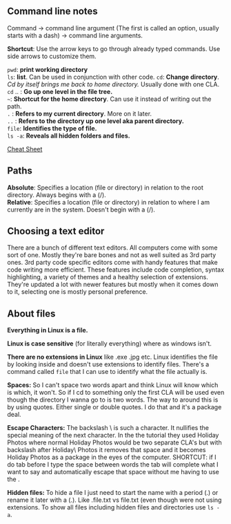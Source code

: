 
## Command line notes

Command -> command line argument (The first is called an option, usually starts with a dash) -> command line arguments.

**Shortcut**: Use the arrow keys to go through already typed commands. Use side arrows to customize them.

`pwd`: **print working directory**  
`ls`: **list**. Can be used in conjunction with other code. 
`cd`: **Change directory**. *Cd by itself brings me back to home directory.* Usually done with one CLA.  
`cd` .. : **Go up one level in the file tree.**  
`~`: **Shortcut for the home directory**. Can use it instead of writing out the path.  
`.` : **Refers to my current directory**. More on it later.  
`..` : **Refers to the directory up one level aka parent directory.**  
`file`: **Identifies the type of file.**  
`ls -a`: **Reveals all hidden folders and files.**  

[Cheat Sheet](https://www.guru99.com/linux-commands-cheat-sheet.html)

## Paths
**Absolute**: Specifies a location (file or directory) in relation to the root directory. Always begins with a (/).  
**Relative**: Specifies a location (file or directory) in relation to where I am currently are in the system. Doesn't begin with a (/).  


## Choosing a text editor
There are a bunch of different text editors. All computers come with some sort of one. Mostly they're bare bones and not as well suited as 3rd party ones. 3rd party code specific editors come with handy features that make code writing more efficient. These features include code completion, syntax highlighting, a variety of themes and a healthy selection of extensions. They're updated a lot with newer features but mostly when it comes down to it, selecting one is mostly personal preference.

## About files  

**Everything in Linux is a file.**  

**Linux is case sensitive** (for literally everything) where as windows isn't.

**There are no extensions in Linux** like .exe .jpg etc. Linux identifies the file by looking inside and doesn't use extensions to identify files. There's a command called `file` that I can use to identify what the file actually is.

**Spaces:** So I can't space two words apart and think Linux will know which is which, it won't. So if I cd to something only the first CLA will be used even though the directory I wanna go to is two words. The way to around this is by using quotes. Either single or double quotes. I do that and it's a package deal.

**Escape Characters:** The backslash \ is such a character. It nullifies the special meaning of the next character. In the the tutorial they used Holiday Photos where normal Holiday Photos would be two separate CLA's but with backslash after Holiday\ Photos it removes that space and it becomes Holiday Photos as a package in the eyes of the computer. SHORTCUT: if I do tab before I type the space between words the tab will complete what I want to say and automatically escape that space without me having to use the \.

**Hidden files:** To hide a file I just need to start the name with a period (.) or rename it later with a (.). Like .file.txt vs file.txt (even though were not using extensions. To show all files including hidden files and directories use `ls -a`.
